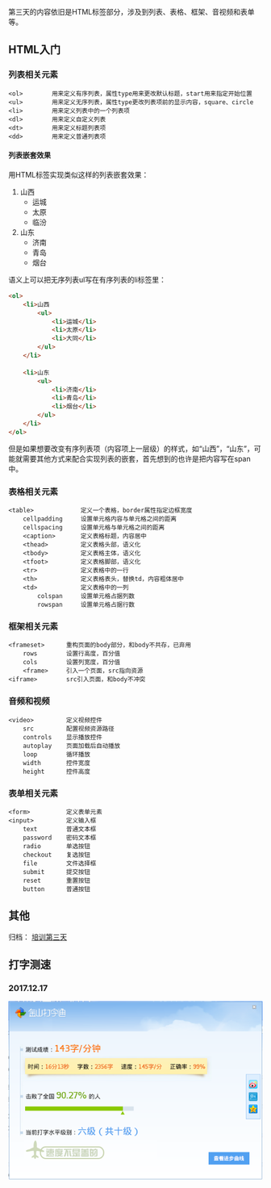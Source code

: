 
第三天的内容依旧是HTML标签部分，涉及到列表、表格、框架、音视频和表单等。

## HTML入门

### 列表相关元素

```
<ol>        用来定义有序列表，属性type用来更改默认标题，start用来指定开始位置
<ul>        用来定义无序列表，属性type更改列表项前的显示内容，square、circle
<li>        用来定义列表中的一个列表项
<dl>        用来定义自定义列表
<dt>        用来定义标题列表项
<dd>        用来定义普通列表项
```

#### 列表嵌套效果

用HTML标签实现类似这样的列表嵌套效果：

1. 山西
    - 运城
    - 太原
    - 临汾
2. 山东
    - 济南
    - 青岛
    - 烟台

语义上可以把无序列表ul写在有序列表的li标签里：

```html
<ol>
    <li>山西
        <ul>
            <li>运城</li>
            <li>太原</li>
            <li>大同</li>
        </ul>
    </li>

    <li>山东
        <ul>
            <li>济南</li>
            <li>青岛</li>
            <li>烟台</li>
        </ul>
    </li>
</ol>
```

但是如果想要改变有序列表项（内容项上一层级）的样式，如“山西”，“山东”，可能就需要其他方式来配合实现列表的嵌套，首先想到的也许是把内容写在span中。

### 表格相关元素

```
<table>             定义一个表格，border属性指定边框宽度
    cellpadding     设置单元格内容与单元格之间的距离
    cellspacing     设置单元格与单元格之间的距离
    <caption>       定义表格标题，内容居中
    <thead>         定义表格头部，语义化
    <tbody>         定义表格主体，语义化
    <tfoot>         定义表格脚部，语义化
    <tr>            定义表格中的一行
    <th>            定义表格表头，替换td，内容粗体居中
    <td>            定义表格中的一列
        colspan     设置单元格占据列数
        rowspan     设置单元格占据行数
```

### 框架相关元素

```
<frameset>      重构页面的body部分，和body不共存，已弃用
    rows        设置行高度，百分值
    cols        设置列宽度，百分值
    <frame>     引入一个页面，src指向资源
<iframe>        src引入页面，和body不冲突
```

### 音频和视频

```
<video>         定义视频控件
    src         配置视频资源路径
    controls    显示播放控件
    autoplay    页面加载后自动播放
    loop        循环播放
    width       控件宽度
    height      控件高度
```

### 表单相关元素

```
<form>          定义表单元素
<input>         定义输入框
    text        普通文本框
    password    密码文本框
    radio       单选按钮
    checkout    复选按钮
    file        文件选择框
    submit      提交按钮
    reset       重置按钮
    button      普通按钮
```

## 其他

归档： [培训第三天]()

## 打字测速

### 2017.12.17

![testing.png](./images/testing.png)